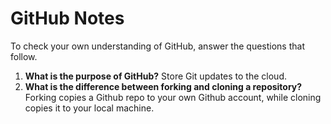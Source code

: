 # GitHub Notes

To check your own understanding of GitHub, answer the questions that follow.

1. **What is the purpose of GitHub?** Store Git updates to the cloud.
1. **What is the difference between forking and cloning a repository?** Forking copies a Github repo to your own Github account, while cloning copies it to your local machine.